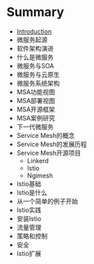 # Summary

* [Introduction](README.md)
* 微服务起源
 * 软件架构演进
 * 什么是微服务
 * 微服务与SOA
 * 微服务与云原生
* 微服务系统架构
 * MSA功能视图
 * MSA部署视图
 * MSA开源框架
 * MSA案例研究
* 下一代微服务
 * Service Mesh的概念
 * Service Mesh的发展历程
 * Service Mesh开源项目
   * Linkerd
   * Istio
   * Ngimesh
* Istio基础
 * Istio是什么
 * 从一个简单的例子开始 
* Istio实践
 * 安装Istio
 * 流量管理
 * 策略和控制
 * 安全
* Istio扩展




